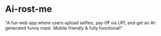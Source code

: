 # Ai-rost-me
"A fun web app where users upload selfies, pay 0₹ via UPI, and get an AI-generated funny roast. Mobile friendly &amp; fully functional!"
